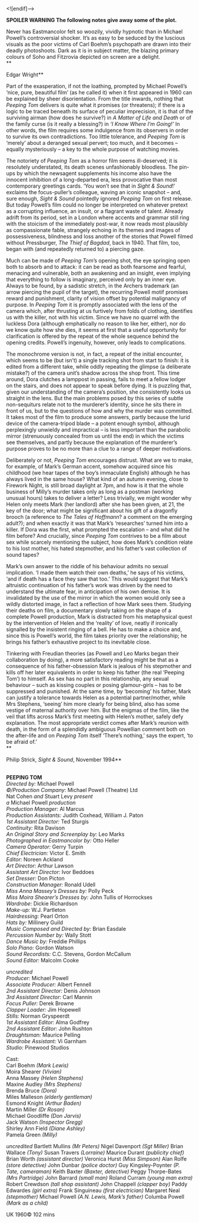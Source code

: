 <![endif]-->

**SPOILER WARNING The following notes give away some of the plot.**

Never has Eastmancolor felt so woozily, vividly hypnotic than in Michael Powell’s controversial shocker. It’s as easy to be seduced by the luscious visuals as the poor victims of Carl Boehm’s psychopath are drawn into their deadly photoshoots. Dark as it is in subject matter, the blazing primary colours of Soho and Fitzrovia depicted on screen are a delight.  
**

Edgar Wright**

Part of the exasperation, if not the loathing, prompted by Michael Powell’s ‘nice, pure, beautiful film’ (as he called it) when it first appeared in 1960 can be explained by sheer disorientation. From the title inwards, nothing that _Peeping Tom_ delivers is quite what it promises (or threatens); if there is a logic to be traced beneath its surface of peculiar imprecision, it is that of the surviving airman (how does he survive?) in _A Matter of Life and Death_ or of the family curse (is it really a blessing?) in _‘I Know Where I’m Going!’_ In other words, the film requires some indulgence from its observers in order to survive its own contradictions. Too little tolerance, and _Peeping Tom_ is ‘merely’ about a deranged sexual pervert; too much, and it becomes – equally mysteriously – a key to the whole purpose of watching movies.

The notoriety of _Peeping Tom_ as a horror film seems ill-deserved; it is resolutely understated, its death scenes unfashionably bloodless. The pin-ups by which the newsagent supplements his income also have the innocent inhibition of a long-departed era, less provocative than most contemporary greetings cards. ‘You won’t see that in _Sight & Sound_!’ exclaims the focus-puller’s colleague, waving an iconic snapshot – and, sure enough, _Sight & Sound_ pointedly ignored _Peeping Tom_ on first release. But today Powell’s film could no longer be interpreted on whatever pretext as a corrupting influence, an insult, or a flagrant waste of talent. Already adrift from its period, set in a London where accents and grammar still ring with the stoicism of the immediately post-war, it now reads most plausibly as compassionate fable, strangely echoing in its themes and images of possessiveness, blindness and loss another of the stories that Powell filmed without Pressburger, _The Thief of Bagdad_, back in 1940. That film, too, began with (and repeatedly returned to) a piercing gaze.

Much can be made of _Peeping Tom_’s opening shot, the eye springing open both to absorb and to attack: it can be read as both fearsome and fearful, menacing and vulnerable, both an awakening and an insight, even implying that everything to follow is imaginary, perceived only by an inner eye. Always to be found, by a sadistic stretch, in the Archers trademark (an arrow piercing the pupil of the target), the recurring Powell motif promises reward and punishment, clarity of vision offset by potential malignancy of purpose. In _Peeping Tom_ it is promptly associated with the lens of the camera which, after thrusting at us furtively from folds of clothing, identifies us with the killer, not with his victim. Since we have no quarrel with the luckless Dora (although emphatically no reason to like her, either), nor do we know quite how she dies, it seems at first that a useful opportunity for clarification is offered by the repeat of the whole sequence behind the opening credits. Powell’s ingenuity, however, only leads to complications.

The monochrome version is not, in fact, a repeat of the initial encounter, which seems to be (but isn’t) a single tracking shot from start to finish: it is edited from a different take, while oddly repeating the glimpse (a deliberate mistake?) of the camera unit’s shadow across the shop front. This time around, Dora clutches a lamppost in passing, fails to meet a fellow lodger on the stairs, and does not appear to speak before dying. It is puzzling that, given our understanding of the camera’s position, she consistently looks us straight in the lens. But the main problems posed by this series of subtle non-sequiturs relate not to the murderer’s identity, since he sits there in front of us, but to the questions of how and why the murder was committed. It takes most of the film to produce some answers, partly because the lurid device of the camera-tripod blade – a potent enough symbol, although perplexingly unwieldy and impractical – is less important than the parabolic mirror (strenuously concealed from us until the end) in which the victims see themselves, and partly because the explanation of the murderer’s purpose proves to be no more than a clue to a range of deeper motivations.

Deliberately or not, _Peeping Tom_ encourages distrust. What are we to make, for example, of Mark’s German accent, somehow acquired since his childhood (we hear tapes of the boy’s immaculate English) although he has always lived in the same house? What kind of an autumn evening, close to Firework Night, is still broad daylight at 7pm, and how is it that the whole business of Milly’s murder takes only as long as a postman (working unusual hours) takes to deliver a letter? Less trivially, we might wonder why Helen only meets Mark (her landlord) after she has been given, at 21, the key of the door; what might be significant about his gift of a dragonfly brooch (a reference to _The Tales of Hoffmann_? a comment on the emerging adult?); and when exactly it was that Mark’s ‘researches’ turned him into a killer. If Dora was the first, what prompted the escalation – and what did he film before? And crucially, since _Peeping Tom_ contrives to be a film about sex while scarcely mentioning the subject, how does Mark’s condition relate to his lost mother, his hated stepmother, and his father’s vast collection of sound tapes?

Mark’s own answer to the riddle of his behaviour admits no sexual implication. ‘I made them watch their own deaths,’ he says of his victims, ‘and if death has a face they saw that too.’ This would suggest that Mark’s altruistic continuation of his father’s work was driven by the need to understand the ultimate fear, in anticipation of his own demise. It is invalidated by the use of the mirror in which the women would only see a wildly distorted image, in fact a reflection of how Mark sees them. Studying their deaths on film, a documentary slowly taking on the shape of a complete Powell production, Mark is distracted from his metaphysical quest by the intervention of Helen and the ‘reality’ of love, neatly if ironically signalled by the insistent ringing of a bell. He has to make a choice and, since this is Powell’s world, the film takes priority over the relationship; he brings his father’s exhaustive project to its inevitable close.

Tinkering with Freudian theories (as Powell and Leo Marks began their collaboration by doing), a more satisfactory reading might be that as a consequence of his father-obsession Mark is jealous of his stepmother and kills off her later equivalents in order to keep his father (the real ‘Peeping Tom’) to himself. As sex has no part in this relationship, any sexual behaviour – such as kissing couples or posing glamour-girls – has to be suppressed and punished. At the same time, by ‘becoming’ his father, Mark can justify a tolerance towards Helen as a potential partner/mother, while Mrs Stephens, ‘seeing’ him more clearly for being blind, also has some vestige of maternal authority over him. But the enigmas of the film, like the veil that lifts across Mark’s first meeting with Helen’s mother, safely defy explanation. The most appropriate verdict comes after Mark’s reunion with death, in the form of a splendidly ambiguous Powellian comment both on the after-life and on _Peeping Tom_ itself ‘There’s nothing,’ says the expert, ‘to be afraid of.’  
**

Philip Strick, _Sight & Sound_, November 1994**
<br><br>

**PEEPING TOM**<br>
_Directed by:_ Michael Powell<br>
_©/Production Company_: 
Michael Powell (Theatre) Ltd<br>
Nat Cohen _and_ Stuart Levy _present_<br>
_a_ Michael Powell _production_<br>
_Production Manager:_ Al Marcus<br>
_Production Assistants:_ Judith Coxhead, 
William J. Paton<br>
_1st Assistant Director:_ Ted Sturgis<br>
_Continuity:_ Rita Davison<br>
_An Original Story and Screenplay by:_ Leo Marks<br>
_Photographed in Eastmancolor by:_ Otto Heller<br>
_Camera Operator:_ Gerry Turpin<br>
_Chief Electrician:_ Victor E. Smith<br>
_Editor:_ Noreen Ackland<br>
_Art Director:_ Arthur Lawson<br>
_Assistant Art Director:_ Ivor Beddoes<br>
_Set Dresser:_ Don Picton<br>
_Construction Manager:_ Ronald Udell<br>
_Miss Anna Massey’s Dresses by:_ Polly Peck<br>
_Miss Moira Shearer’s Dresses by:_ 
John Tullis of Horrockses<br>
_Wardrobe:_ Dickie Richardson<br>
_Make-up:_ W.J. Partleton<br>
_Hairdressing:_ Pearl Orton<br>
_Hats by:_ Millinery Guild<br>
_Music Composed and Directed by:_ Brian Easdale<br>
_Percussion Number by:_ Wally Stott<br>
_Dance Music by:_ Freddie Phillips<br>
_Solo Piano:_ Gordon Watson<br>
_Sound Recordists:_ C.C. Stevens, Gordon McCallum<br>
_Sound Editor:_ Malcolm Cooke<br>
	
_uncredited_<br>
_Producer:_ Michael Powell<br>
_Associate Producer:_ Albert Fennell<br>
_2nd Assistant Director:_ Denis Johnson<br> 
_3rd Assistant Director:_ Carl Mannin<br>
_Focus Puller:_ Derek Browne<br> 
_Clapper Loader:_ Jim Hopewell<br> 
_Stills:_ Norman Gryspeerdt<br> 
_1st Assistant Editor:_ Alma Godfrey<br> 
_2nd Assistant Editor:_ John Rushton<br> 
_Draughtsman:_ Maurice Pelling<br> 
_Wardrobe Assistant:_ Vi Garnham<br> 
_Studio:_ Pinewood Studios<br>

Cast:<br>
Carl Boehm _(Mark Lewis)_<br>
Moira Shearer _(Vivian)_<br>
Anna Massey _(Helen Stephens)_<br>
Maxine Audley _(Mrs Stephens)_<br>
Brenda Bruce _(Dora)_<br>
Miles Malleson _(elderly gentleman)_<br>
Esmond Knight _(Arthur Baden)_<br>
Martin Miller _(Dr Rosan)_<br>
Michael Goodliffe _(Don Jarvis)_<br>
Jack Watson _(Inspector Gregg)_<br>
Shirley Ann Field _(Diane Ashley)_<br>
Pamela Green _(Milly)_<br>

_uncredited_
Bartlett Mullins _(Mr Peters)_
Nigel Davenport _(Sgt Miller)_
Brian Wallace _(Tony)_ 
Susan Travers _(Lorraine)_ 
Maurice Durant _(publicity chief)_ 
Brian Worth _(assistant director)_ 
Veronica Hurst _(Miss Simpson)_ 
Alan Rolfe _(store detective)_ 
John Dunbar _(police doctor)_ 
Guy Kingsley-Poynter _(P. Tate, cameraman)_
Keith Baxter _(Baxter, detective)_ 
Peggy Thorpe-Bates _(Mrs Partridge)_ 
John Barrard _(small man)_
Roland Curram _(young man extra)_ 
Robert Crewdson _(tall shop assistant)_ 
John Chappell _(clapper boy)_ 
Paddy Edwardes _(girl extra)_ 
Frank Singuineau _(first electrician)_ 
Margaret Neal _(stepmother)_ 
Michael Powell _(A.N. Lewis, Mark’s father)_ 
Columba Powell _(Mark as a child)_ 

UK 1960©
102 mins




<!--stackedit_data:
eyJoaXN0b3J5IjpbLTE5NDg2MDA3MDgsLTU4Nzg4MTgyNywtMT
IzMDU4MjAyMl19
-->